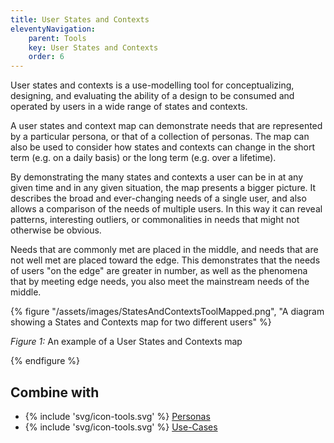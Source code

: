 ```yaml
---
title: User States and Contexts
eleventyNavigation:
    parent: Tools
    key: User States and Contexts
    order: 6
---
```


User states and contexts is a use-modelling tool for conceptualizing, designing, and evaluating the ability of a design
to be consumed and operated by users in a wide range of states and contexts.

A user states and context map can demonstrate needs that are represented by a particular persona, or that of a
collection of personas. The map can also be used to consider how states and contexts can change in the short term (e.g.
on a daily basis) or the long term (e.g. over a lifetime).

By demonstrating the many states and contexts a user can be in at any given time and in any given situation, the map
presents a bigger picture. It describes the broad and ever-changing needs of a single user, and also allows a comparison
of the needs of multiple users. In this way it can reveal patterns, interesting outliers, or commonalities in needs that
might not otherwise be obvious.

Needs that are commonly met are placed in the middle, and needs that are not well met are placed toward the edge. This
demonstrates that the needs of users "on the edge" are greater in number, as well as the phenomena that by meeting edge
needs, you also meet the mainstream needs of the middle.

{% figure "/assets/images/StatesAndContextsToolMapped.png", "A diagram showing a States and Contexts map for two different
users" %}

*Figure 1:* An example of a User States and Contexts map

{% endfigure %}

## Combine with

* {% include 'svg/icon-tools.svg' %} [Personas](/tools/Personas.html)
* {% include 'svg/icon-tools.svg' %} [Use-Cases](/tools/UseCases.html)

